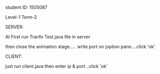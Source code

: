 student ID: 1505087

Level-1 Term-2

SERVER:

At First run Tranfo Test.java file in server

then close the animation stage.....
write port on joption pane....click 'ok'

CLIENT:

just run client.java
then enter ip & port...click 'ok'
